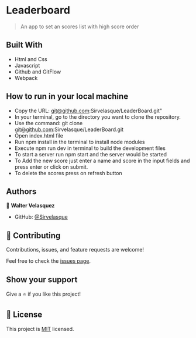 # Leaderboard

> An app to set an scores list with high score order


## Built With

- Html and Css
- Javascript
- Github and GitFlow
- Webpack


## How to run in your local machine

- Copy the URL: git@github.com:Sirvelasque/LeaderBoard.git"
- In your terminal, go to the directory you want to clone the repository.
- Use the command: git clone git@github.com:Sirvelasque/LeaderBoard.git
- Open index.html file
- Run npm install in the terminal to install node modules
- Execute npm run dev in terminal to build the development files
- To start a server run npm start and the server would be started
- To Add the new score just enter a name and score in the input fields and press enter or click on submit.
- To delete the scores press on refresh button

## Authors

👤 **Walter Velasquez**

- GitHub: [@Sirvelasque](https://github.com/Sirvelasque)



## 🤝 Contributing

Contributions, issues, and feature requests are welcome!

Feel free to check the [issues page](../../issues/).

## Show your support

Give a ⭐️ if you like this project!



## 📝 License

This project is [MIT](./MIT.md) licensed.